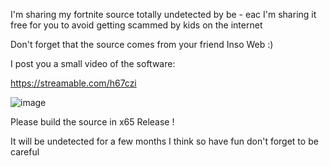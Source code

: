I'm sharing my fortnite source totally undetected by be - eac I'm sharing it free for you to avoid getting scammed by kids on the internet

Don't forget that the source comes from your friend Inso Web :)

I post you a small video of the software:

https://streamable.com/h67czi

![image](https://user-images.githubusercontent.com/70245299/175224807-4a83793f-c952-4cc7-ba22-40a9dd78b741.png)

Please build the source in x65 Release !

It will be undetected for a few months I think so have fun don't forget to be careful 

